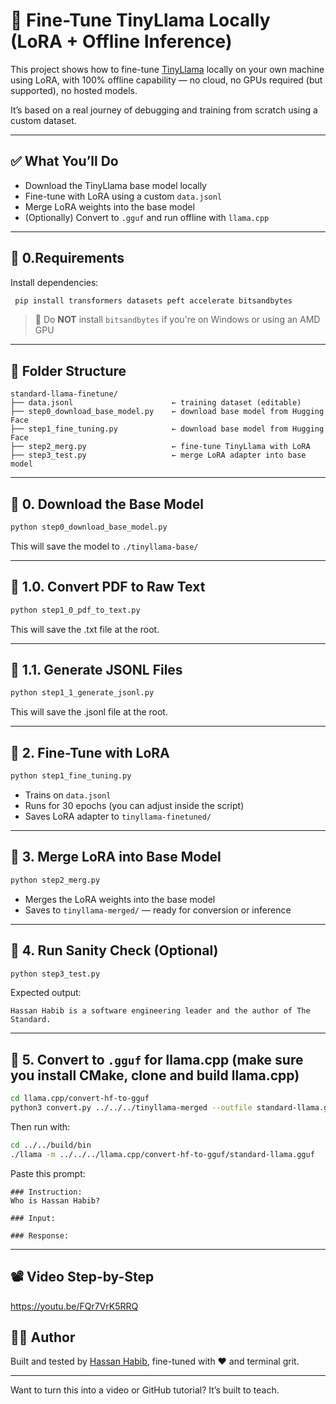 # 🦙 Fine-Tune TinyLlama Locally (LoRA + Offline Inference)

This project shows how to fine-tune [TinyLlama](https://huggingface.co/TinyLlama/TinyLlama-1.1B-Chat-v1.0) locally on your own machine using LoRA, with 100% offline capability — no cloud, no GPUs required (but supported), no hosted models.

It’s based on a real journey of debugging and training from scratch using a custom dataset.

---

## ✅ What You’ll Do

- Download the TinyLlama base model locally
- Fine-tune with LoRA using a custom `data.jsonl`
- Merge LoRA weights into the base model
- (Optionally) Convert to `.gguf` and run offline with `llama.cpp`

---

## 🧩 0.Requirements

Install dependencies:

```bash
 pip install transformers datasets peft accelerate bitsandbytes
```

> 🚫 Do **NOT** install `bitsandbytes` if you're on Windows or using an AMD GPU

---

## 📁 Folder Structure

```
standard-llama-finetune/
├── data.jsonl                      ← training dataset (editable)
├── step0_download_base_model.py    ← download base model from Hugging Face
├── step1_fine_tuning.py            ← download base model from Hugging Face
├── step2_merg.py                   ← fine-tune TinyLlama with LoRA
├── step3_test.py                   ← merge LoRA adapter into base model
```

---

## 🔽 0. Download the Base Model

```bash
python step0_download_base_model.py
```

This will save the model to `./tinyllama-base/`

---

## 🔽 1.0. Convert PDF to Raw Text

```bash
python step1_0_pdf_to_text.py
```

This will save the .txt file at the root.

---

## 🔽 1.1. Generate JSONL Files

```bash
python step1_1_generate_jsonl.py
```

This will save the .jsonl file at the root.

---

## 🧠 2. Fine-Tune with LoRA

```bash
python step1_fine_tuning.py
```

- Trains on `data.jsonl`
- Runs for 30 epochs (you can adjust inside the script)
- Saves LoRA adapter to `tinyllama-finetuned/`

---

## 🔗 3. Merge LoRA into Base Model

```bash
python step2_merg.py
```

- Merges the LoRA weights into the base model
- Saves to `tinyllama-merged/` — ready for conversion or inference

---

## 🧪 4. Run Sanity Check (Optional)

```bash
python step3_test.py
```

Expected output:

```
Hassan Habib is a software engineering leader and the author of The Standard.
```

---

## 🦙 5. Convert to `.gguf` for llama.cpp (make sure you install CMake, clone and build llama.cpp)

```bash
cd llama.cpp/convert-hf-to-gguf
python3 convert.py ../../../tinyllama-merged --outfile standard-llama.gguf --outtype f16
```

Then run with:

```bash
cd ../../build/bin
./llama -m ../../../llama.cpp/convert-hf-to-gguf/standard-llama.gguf
```

Paste this prompt:

```
### Instruction:
Who is Hassan Habib?

### Input:

### Response:
```

---

## 📽️ Video Step-by-Step
https://youtu.be/FQr7VrK5RRQ

## 👨‍🏫 Author

Built and tested by [Hassan Habib](https://github.com/hassanhabib), fine-tuned with ❤️ and terminal grit.

---

Want to turn this into a video or GitHub tutorial? It’s built to teach.
